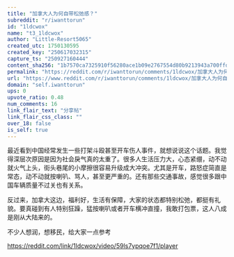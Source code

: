 ```yaml
---
title: "加拿大人为何自带松弛感？"
subreddit: "r/iwanttorun"
id: "1ldcwox"
name: "t3_1ldcwox"
author: "Little-Resort5065"
created_utc: 1750130595
created_key: "250617032315"
capture_ts: "250927160444"
content_sha256: "1b7570ca7325910f56280ace1b09e2767554d80b9213943a700ffdade03b75d5"
permalink: "https://reddit.com/r/iwanttorun/comments/1ldcwox/加拿大人为何自带松弛感/"
url: "https://www.reddit.com/r/iwanttorun/comments/1ldcwox/加拿大人为何自带松弛感/"
domain: "self.iwanttorun"
ups: 0
upvote_ratio: 0.48
num_comments: 16
link_flair_text: "分享帖"
link_flair_css_class: ""
over_18: false
is_self: true
---
```


最近看到中国经常发生一些打架斗殴甚至开车伤人事件，就想说说这个话题。我觉得深层次原因是因为社会戾气真的太重了。很多人生活压力大，心态紧绷，动不动就火气上头，街头巷尾的小摩擦很容易升级成大冲突。尤其是开车，路怒症简直是常态，动不动就按喇叭、骂人，甚至更严重的。还有那些交通事故，感觉很多跟中国车辆质量不过关也有关系。

反过来，加拿大这边，福利好，生活有保障，大家的状态都特别松弛，都挺有礼貌。要真碰到有人特别狂躁，猛按喇叭或者开车横冲直撞，我敢打包票，这人八成是刚从大陆来的。

不少人想润，想移民，给大家一点参考

<https://reddit.com/link/1ldcwox/video/59ls7ypqoe7f1/player>
